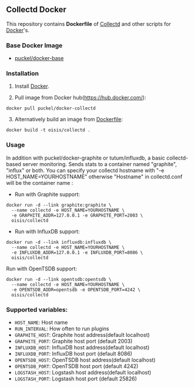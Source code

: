## Collectd Docker

This repository contains **Dockerfile** of [Collectd](http://collectd.org/) and other scripts
for [Docker](https://www.docker.com/)'s.

### Base Docker Image

* [puckel/docker-base](https://hub.docker.com/_/debian/)

### Installation

1. Install [Docker](https://www.docker.com/).

2. Pull image from Docker hub(https://hub.docker.com/):

```docker pull puckel/docker-collectd```

3. Alternatively build an image from [Dockerfile](https://github.com/oisis/docker-collectd):

```docker build -t oisis/collectd .```

### Usage

In addition with puckel/docker-graphite or tutum/influxdb, a basic collectd-based server monitoring. Sends stats to a container named "graphite", "influx" or both. You can specify your collectd hostname with "-e HOST_NAME=YOURHOSTNAME" otherwise "Hostname" in collectd.conf will be the container name :

* Run with Graphite support:
```
docker run -d --link graphite:graphite \
  --name collectd -e HOST_NAME=YOURHOSTNAME \
  -e GRAPHITE_ADDR=127.0.0.1 -e GRAPHITE_PORT=2003 \
  oisis/collectd
```

* Run with InfluxDB support:
```
docker run -d --link influxdb:influxdb \
  --name collectd -e HOST_NAME=YOURHOSTNAME \
  -e INFLUXDB_ADDR=127.0.0.1 -e INFLUXDB_PORT=8086 \
  oisis/collectd
```

Run with OpenTSDB support:
```
docker run -d --link opentsdb:opentsdb \
  --name collectd -e HOST_NAME=YOURHOSTNAME \
  -e OPENTSDB_ADDR=opentsdb -e OPENTSDB_PORT=4242 \
  oisis/collectd
```

### Supported variables:

- `HOST_NAME`: Host name
- `RUN_INTERVAL`: How often to run plugins
- `GRAPHITE_HOST`: Graphite host address(default localhost)
- `GRAPHITE_PORT`: Graphite host port (default 2003)
- `INFLUXDB_HOST`: InfluxDB host address(default localhost)
- `INFLUXDB_PORT`: InfluxDB host port (default 8086)
- `OPENTSDB_HOST`: OpenTSDB host address(default localhost)
- `OPENTSDB_PORT`: OpenTSDB host port (default 4242)
- `LOGSTASH_HOST`: Logstash host address(default localhost)
- `LOGSTASH_PORT`: Logstash host port (default 25826)
